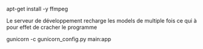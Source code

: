 apt-get install -y ffmpeg


Le serveur de développement recharge les models de multiple fois ce qui à pour effet de cracher le programme

gunicorn -c gunicorn_config.py main:app